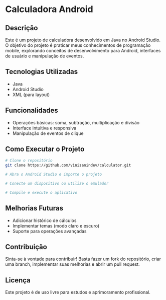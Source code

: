 # Calculadora Android

## Descrição
Este é um projeto de calculadora desenvolvido em Java no Android Studio. O objetivo do projeto é praticar meus conhecimentos de programação mobile, explorando conceitos de desenvolvimento para Android, interfaces de usuário e manipulação de eventos.

## Tecnologias Utilizadas
- Java
- Android Studio
- XML (para layout)

## Funcionalidades
- Operações básicas: soma, subtração, multiplicação e divisão
- Interface intuitiva e responsiva
- Manipulação de eventos de clique

## Como Executar o Projeto
```sh
# Clone o repositório
git clone https://github.com/vinizanindev/calculator.git

# Abra o Android Studio e importe o projeto

# Conecte um dispositivo ou utilize o emulador

# Compile e execute o aplicativo
```

## Melhorias Futuras
- Adicionar histórico de cálculos
- Implementar temas (modo claro e escuro)
- Suporte para operações avançadas

## Contribuição
Sinta-se à vontade para contribuir! Basta fazer um fork do repositório, criar uma branch, implementar suas melhorias e abrir um pull request.

## Licença
Este projeto é de uso livre para estudos e aprimoramento profissional.
